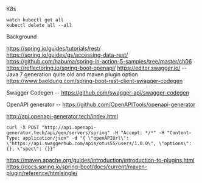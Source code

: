 K8s

```
watch kubectl get all
kubectl delete all --all
```

Background

https://spring.io/guides/tutorials/rest/
https://spring.io/guides/gs/accessing-data-rest/
https://github.com/habuma/spring-in-action-5-samples/tree/master/ch06
https://reflectoring.io/spring-boot-openapi/
https://editor.swagger.io/ -- Java 7 generation quite old
and maven plugin option
https://www.baeldung.com/spring-boot-rest-client-swagger-codegen

Swagger Codegen -- https://github.com/swagger-api/swagger-codegen

OpenAPI generator -- https://github.com/OpenAPITools/openapi-generator

http://api.openapi-generator.tech/index.html

```
curl -X POST "http://api.openapi-generator.tech/api/gen/servers/spring" -H "Accept: */*" -H "Content-Type: application/json" -d "{ \"openAPIUrl\": \"https://api.swaggerhub.com/apis/otus55/users/1.0.0\", \"options\": {}, \"spec\": {}}"
```

https://maven.apache.org/guides/introduction/introduction-to-plugins.html
https://docs.spring.io/spring-boot/docs/current/maven-plugin/reference/htmlsingle/